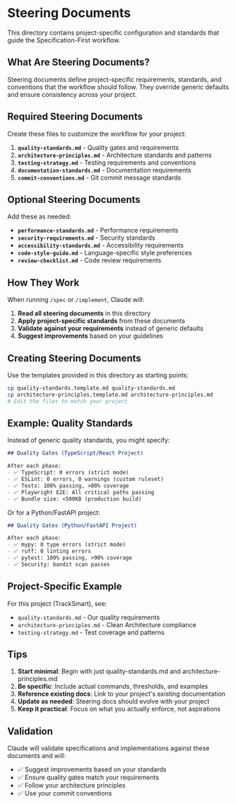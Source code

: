 # Steering Documents

This directory contains project-specific configuration and standards that guide the Specification-First workflow.

## What Are Steering Documents?

Steering documents define project-specific requirements, standards, and conventions that the workflow should follow. They override generic defaults and ensure consistency across your project.

## Required Steering Documents

Create these files to customize the workflow for your project:

1. **`quality-standards.md`** - Quality gates and requirements
2. **`architecture-principles.md`** - Architecture standards and patterns
3. **`testing-strategy.md`** - Testing requirements and conventions
4. **`documentation-standards.md`** - Documentation requirements
5. **`commit-conventions.md`** - Git commit message standards

## Optional Steering Documents

Add these as needed:

- **`performance-standards.md`** - Performance requirements
- **`security-requirements.md`** - Security standards
- **`accessibility-standards.md`** - Accessibility requirements
- **`code-style-guide.md`** - Language-specific style preferences
- **`review-checklist.md`** - Code review requirements

## How They Work

When running `/spec` or `/implement`, Claude will:

1. **Read all steering documents** in this directory
2. **Apply project-specific standards** from these documents
3. **Validate against your requirements** instead of generic defaults
4. **Suggest improvements** based on your guidelines

## Creating Steering Documents

Use the templates provided in this directory as starting points:

```bash
cp quality-standards.template.md quality-standards.md
cp architecture-principles.template.md architecture-principles.md
# Edit the files to match your project
```

## Example: Quality Standards

Instead of generic quality standards, you might specify:

```markdown
## Quality Gates (TypeScript/React Project)

After each phase:
- ✅ TypeScript: 0 errors (strict mode)
- ✅ ESLint: 0 errors, 0 warnings (custom ruleset)
- ✅ Tests: 100% passing, >80% coverage
- ✅ Playwright E2E: All critical paths passing
- ✅ Bundle size: <500KB (production build)
```

Or for a Python/FastAPI project:

```markdown
## Quality Gates (Python/FastAPI Project)

After each phase:
- ✅ mypy: 0 type errors (strict mode)
- ✅ ruff: 0 linting errors
- ✅ pytest: 100% passing, >90% coverage
- ✅ Security: bandit scan passes
```

## Project-Specific Example

For this project (TrackSmart), see:
- `quality-standards.md` - Our quality requirements
- `architecture-principles.md` - Clean Architecture compliance
- `testing-strategy.md` - Test coverage and patterns

## Tips

1. **Start minimal**: Begin with just quality-standards.md and architecture-principles.md
2. **Be specific**: Include actual commands, thresholds, and examples
3. **Reference existing docs**: Link to your project's existing documentation
4. **Update as needed**: Steering docs should evolve with your project
5. **Keep it practical**: Focus on what you actually enforce, not aspirations

## Validation

Claude will validate specifications and implementations against these documents and will:
- ✅ Suggest improvements based on your standards
- ✅ Ensure quality gates match your requirements
- ✅ Follow your architecture principles
- ✅ Use your commit conventions
